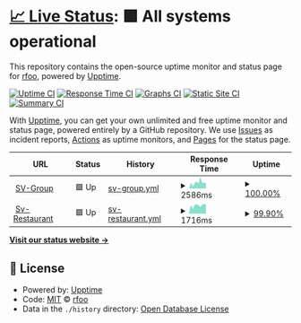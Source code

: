 # [📈 Live Status](https://rfoo.github.io/upptime-monitoring): <!--live status--> **🟩 All systems operational**

This repository contains the open-source uptime monitor and status page for [rfoo](https://retoodermatt.com), powered by [Upptime](https://github.com/upptime/upptime).

[![Uptime CI](https://github.com/koj-co/upptime/workflows/Uptime%20CI/badge.svg)](https://github.com/koj-co/upptime/actions?query=workflow%3A%22Uptime+CI%22)
[![Response Time CI](https://github.com/koj-co/upptime/workflows/Response%20Time%20CI/badge.svg)](https://github.com/koj-co/upptime/actions?query=workflow%3A%22Response+Time+CI%22)
[![Graphs CI](https://github.com/koj-co/upptime/workflows/Graphs%20CI/badge.svg)](https://github.com/koj-co/upptime/actions?query=workflow%3A%22Graphs+CI%22)
[![Static Site CI](https://github.com/koj-co/upptime/workflows/Static%20Site%20CI/badge.svg)](https://github.com/koj-co/upptime/actions?query=workflow%3A%22Static+Site+CI%22)
[![Summary CI](https://github.com/koj-co/upptime/workflows/Summary%20CI/badge.svg)](https://github.com/koj-co/upptime/actions?query=workflow%3A%22Summary+CI%22)

With [Upptime](https://upptime.js.org), you can get your own unlimited and free uptime monitor and status page, powered entirely by a GitHub repository. We use [Issues](https://github.com/rfoo/upptime-monitoring/issues) as incident reports, [Actions](https://github.com/rfoo/upptime-monitoring/actions) as uptime monitors, and [Pages](https://rfoo.github.io/upptime-monitoring) for the status page.

<!--start: status pages-->
<!-- This summary is generated by Upptime (https://github.com/upptime/upptime) -->
<!-- Do not edit this manually, your changes will be overwritten -->
<!-- prettier-ignore -->
| URL | Status | History | Response Time | Uptime |
| --- | ------ | ------- | ------------- | ------ |
| <img alt="" src="https://favicons.githubusercontent.com/www.sv-group.ch" height="13"> [SV-Group](https://www.sv-group.ch) | 🟩 Up | [sv-group.yml](https://github.com/rfoo/upptime-monitoring/commits/HEAD/history/sv-group.yml) | <details><summary><img alt="Response time graph" src="./graphs/sv-group/response-time-week.png" height="20"> 2586ms</summary><br><a href="https://rfoo.github.io/upptime-monitoring/history/sv-group"><img alt="Response time 2088" src="https://img.shields.io/endpoint?url=https%3A%2F%2Fraw.githubusercontent.com%2Frfoo%2Fupptime-monitoring%2FHEAD%2Fapi%2Fsv-group%2Fresponse-time.json"></a><br><a href="https://rfoo.github.io/upptime-monitoring/history/sv-group"><img alt="24-hour response time 3936" src="https://img.shields.io/endpoint?url=https%3A%2F%2Fraw.githubusercontent.com%2Frfoo%2Fupptime-monitoring%2FHEAD%2Fapi%2Fsv-group%2Fresponse-time-day.json"></a><br><a href="https://rfoo.github.io/upptime-monitoring/history/sv-group"><img alt="7-day response time 2586" src="https://img.shields.io/endpoint?url=https%3A%2F%2Fraw.githubusercontent.com%2Frfoo%2Fupptime-monitoring%2FHEAD%2Fapi%2Fsv-group%2Fresponse-time-week.json"></a><br><a href="https://rfoo.github.io/upptime-monitoring/history/sv-group"><img alt="30-day response time 2775" src="https://img.shields.io/endpoint?url=https%3A%2F%2Fraw.githubusercontent.com%2Frfoo%2Fupptime-monitoring%2FHEAD%2Fapi%2Fsv-group%2Fresponse-time-month.json"></a><br><a href="https://rfoo.github.io/upptime-monitoring/history/sv-group"><img alt="1-year response time 2088" src="https://img.shields.io/endpoint?url=https%3A%2F%2Fraw.githubusercontent.com%2Frfoo%2Fupptime-monitoring%2FHEAD%2Fapi%2Fsv-group%2Fresponse-time-year.json"></a></details> | <details><summary><a href="https://rfoo.github.io/upptime-monitoring/history/sv-group">100.00%</a></summary><a href="https://rfoo.github.io/upptime-monitoring/history/sv-group"><img alt="All-time uptime 100.00%" src="https://img.shields.io/endpoint?url=https%3A%2F%2Fraw.githubusercontent.com%2Frfoo%2Fupptime-monitoring%2FHEAD%2Fapi%2Fsv-group%2Fuptime.json"></a><br><a href="https://rfoo.github.io/upptime-monitoring/history/sv-group"><img alt="24-hour uptime 100.00%" src="https://img.shields.io/endpoint?url=https%3A%2F%2Fraw.githubusercontent.com%2Frfoo%2Fupptime-monitoring%2FHEAD%2Fapi%2Fsv-group%2Fuptime-day.json"></a><br><a href="https://rfoo.github.io/upptime-monitoring/history/sv-group"><img alt="7-day uptime 100.00%" src="https://img.shields.io/endpoint?url=https%3A%2F%2Fraw.githubusercontent.com%2Frfoo%2Fupptime-monitoring%2FHEAD%2Fapi%2Fsv-group%2Fuptime-week.json"></a><br><a href="https://rfoo.github.io/upptime-monitoring/history/sv-group"><img alt="30-day uptime 100.00%" src="https://img.shields.io/endpoint?url=https%3A%2F%2Fraw.githubusercontent.com%2Frfoo%2Fupptime-monitoring%2FHEAD%2Fapi%2Fsv-group%2Fuptime-month.json"></a><br><a href="https://rfoo.github.io/upptime-monitoring/history/sv-group"><img alt="1-year uptime 100.00%" src="https://img.shields.io/endpoint?url=https%3A%2F%2Fraw.githubusercontent.com%2Frfoo%2Fupptime-monitoring%2FHEAD%2Fapi%2Fsv-group%2Fuptime-year.json"></a></details>
| <img alt="" src="https://favicons.githubusercontent.com/www.sv-restaurant.ch" height="13"> [Sv-Restaurant](https://www.sv-restaurant.ch) | 🟩 Up | [sv-restaurant.yml](https://github.com/rfoo/upptime-monitoring/commits/HEAD/history/sv-restaurant.yml) | <details><summary><img alt="Response time graph" src="./graphs/sv-restaurant/response-time-week.png" height="20"> 1716ms</summary><br><a href="https://rfoo.github.io/upptime-monitoring/history/sv-restaurant"><img alt="Response time 1629" src="https://img.shields.io/endpoint?url=https%3A%2F%2Fraw.githubusercontent.com%2Frfoo%2Fupptime-monitoring%2FHEAD%2Fapi%2Fsv-restaurant%2Fresponse-time.json"></a><br><a href="https://rfoo.github.io/upptime-monitoring/history/sv-restaurant"><img alt="24-hour response time 1560" src="https://img.shields.io/endpoint?url=https%3A%2F%2Fraw.githubusercontent.com%2Frfoo%2Fupptime-monitoring%2FHEAD%2Fapi%2Fsv-restaurant%2Fresponse-time-day.json"></a><br><a href="https://rfoo.github.io/upptime-monitoring/history/sv-restaurant"><img alt="7-day response time 1716" src="https://img.shields.io/endpoint?url=https%3A%2F%2Fraw.githubusercontent.com%2Frfoo%2Fupptime-monitoring%2FHEAD%2Fapi%2Fsv-restaurant%2Fresponse-time-week.json"></a><br><a href="https://rfoo.github.io/upptime-monitoring/history/sv-restaurant"><img alt="30-day response time 1815" src="https://img.shields.io/endpoint?url=https%3A%2F%2Fraw.githubusercontent.com%2Frfoo%2Fupptime-monitoring%2FHEAD%2Fapi%2Fsv-restaurant%2Fresponse-time-month.json"></a><br><a href="https://rfoo.github.io/upptime-monitoring/history/sv-restaurant"><img alt="1-year response time 1629" src="https://img.shields.io/endpoint?url=https%3A%2F%2Fraw.githubusercontent.com%2Frfoo%2Fupptime-monitoring%2FHEAD%2Fapi%2Fsv-restaurant%2Fresponse-time-year.json"></a></details> | <details><summary><a href="https://rfoo.github.io/upptime-monitoring/history/sv-restaurant">99.90%</a></summary><a href="https://rfoo.github.io/upptime-monitoring/history/sv-restaurant"><img alt="All-time uptime 99.99%" src="https://img.shields.io/endpoint?url=https%3A%2F%2Fraw.githubusercontent.com%2Frfoo%2Fupptime-monitoring%2FHEAD%2Fapi%2Fsv-restaurant%2Fuptime.json"></a><br><a href="https://rfoo.github.io/upptime-monitoring/history/sv-restaurant"><img alt="24-hour uptime 99.30%" src="https://img.shields.io/endpoint?url=https%3A%2F%2Fraw.githubusercontent.com%2Frfoo%2Fupptime-monitoring%2FHEAD%2Fapi%2Fsv-restaurant%2Fuptime-day.json"></a><br><a href="https://rfoo.github.io/upptime-monitoring/history/sv-restaurant"><img alt="7-day uptime 99.90%" src="https://img.shields.io/endpoint?url=https%3A%2F%2Fraw.githubusercontent.com%2Frfoo%2Fupptime-monitoring%2FHEAD%2Fapi%2Fsv-restaurant%2Fuptime-week.json"></a><br><a href="https://rfoo.github.io/upptime-monitoring/history/sv-restaurant"><img alt="30-day uptime 99.98%" src="https://img.shields.io/endpoint?url=https%3A%2F%2Fraw.githubusercontent.com%2Frfoo%2Fupptime-monitoring%2FHEAD%2Fapi%2Fsv-restaurant%2Fuptime-month.json"></a><br><a href="https://rfoo.github.io/upptime-monitoring/history/sv-restaurant"><img alt="1-year uptime 99.99%" src="https://img.shields.io/endpoint?url=https%3A%2F%2Fraw.githubusercontent.com%2Frfoo%2Fupptime-monitoring%2FHEAD%2Fapi%2Fsv-restaurant%2Fuptime-year.json"></a></details>

<!--end: status pages-->

[**Visit our status website →**](https://rfoo.github.io/upptime-monitoring)

## 📄 License

- Powered by: [Upptime](https://github.com/upptime/upptime)
- Code: [MIT](./LICENSE) © [rfoo](https://retoodermatt.com)
- Data in the `./history` directory: [Open Database License](https://opendatacommons.org/licenses/odbl/1-0/)
